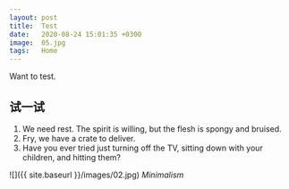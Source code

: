 ```yaml
---
layout: post
title:  Test
date:   2020-08-24 15:01:35 +0300
image:  05.jpg
tags:   Home
---
```

Want to test. 

## 试一试


1. We need rest. The spirit is willing, but the flesh is spongy and bruised.
2. Fry, we have a crate to deliver.
3. Have you ever tried just turning off the TV, sitting down with your children, and hitting them?


![]({{ site.baseurl }}/images/02.jpg)
*Minimalism*
